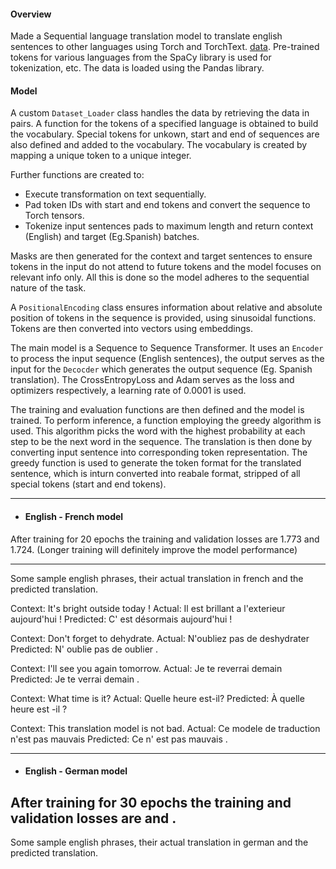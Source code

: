 #### Overview

Made a Sequential language translation model to translate english sentences to other languages using Torch and TorchText. [data]().
Pre-trained tokens for various languages from the SpaCy library is used for tokenization, etc. The data is loaded using the Pandas library.


#### Model 

A custom `Dataset_Loader` class handles the data by retrieving the data in pairs. A function for the tokens of a specified language is obtained to build the vocabulary. Special tokens for unkown, start and end of sequences are also defined and added to the vocabulary. The vocabulary is created by mapping a unique token to a unique integer.

Further functions are created to:
- Execute transformation on text sequentially.
- Pad token IDs with start and end tokens and convert the sequence to Torch tensors.
- Tokenize input sentences pads to maximum length and return context (English) and target (Eg.Spanish) batches.

Masks are then generated for the context and target sentences to ensure tokens in the input do not attend to future tokens and the model focuses on relevant info only. All this is done so the model adheres to the sequential nature of the task.

A `PositionalEncoding` class ensures information about relative and absolute position of tokens in the sequence is provided, using sinusoidal functions. Tokens are then converted into vectors using embeddings.

The main model is a Sequence to Sequence Transformer. It uses an `Encoder` to process the input sequence (English sentences), the output serves as the input for the `Decocder` which generates the output sequence (Eg. Spanish translation).
The CrossEntropyLoss and Adam serves as the loss and optimizers respectively, a learning rate of 0.0001 is used.

The training and evaluation functions are then defined and the model is trained.
To perform inference, a function employing the greedy algorithm is used. This algorithm picks the word with the highest probability at each step to be the next word in the sequence.
The translation is then done by converting input sentence into corresponding token representation. The greedy function is used to generate the token format for the translated sentence, which is inturn converted into reabale format, stripped of all special tokens (start and end tokens).

--------------------------------------------------------------------------------------------------------------------------------------------------------------------------------------------------------------------------


- #### English - French model

After training for 20 epochs the training and validation losses are 1.773 and 1.724. (Longer training will definitely improve the model performance)

--------------------------------------------------------------------------------------------------------------------------------------------------------------------------------------------------------------------------
Some sample english phrases, their actual translation in french and the predicted translation.

Context: It's bright outside today !
Actual: Il est brillant a l'exterieur aujourd'hui !
Predicted:  C' est désormais aujourd'hui ! 

Context: Don't forget to dehydrate.
Actual: N'oubliez pas de deshydrater
Predicted:  N' oublie pas de oublier . 
 
Context: I'll see you again tomorrow.
Actual: Je te reverrai demain
Predicted:  Je te verrai demain . 
 
Context: What time is it?
Actual: Quelle heure est-il?
Predicted:  À quelle heure est -il ? 
 
Context: This translation model is not bad.
Actual: Ce modele de traduction n'est pas mauvais
Predicted:  Ce n' est pas mauvais .

-------------------------------------------------------------------------------------------------------------


- #### English - German model

After training for 30 epochs the training and validation losses are  and . 
-------------------------------------------------------------------------------------------------------------
Some sample english phrases, their actual translation in german and the predicted translation.
